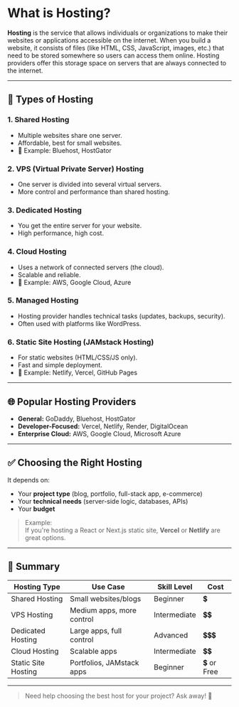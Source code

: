 # What is Hosting?

**Hosting** is the service that allows individuals or organizations to make their websites or applications accessible on the internet. When you build a website, it consists of files (like HTML, CSS, JavaScript, images, etc.) that need to be stored somewhere so users can access them online. Hosting providers offer this storage space on servers that are always connected to the internet.

---

## 🔧 Types of Hosting

### 1. Shared Hosting
- Multiple websites share one server.
- Affordable, best for small websites.
- 🧠 Example: Bluehost, HostGator

### 2. VPS (Virtual Private Server) Hosting
- One server is divided into several virtual servers.
- More control and performance than shared hosting.

### 3. Dedicated Hosting
- You get the entire server for your website.
- High performance, high cost.

### 4. Cloud Hosting
- Uses a network of connected servers (the cloud).
- Scalable and reliable.
- 🧠 Example: AWS, Google Cloud, Azure

### 5. Managed Hosting
- Hosting provider handles technical tasks (updates, backups, security).
- Often used with platforms like WordPress.

### 6. Static Site Hosting (JAMstack Hosting)
- For static websites (HTML/CSS/JS only).
- Fast and simple deployment.
- 🧠 Example: Netlify, Vercel, GitHub Pages

---

## 🌐 Popular Hosting Providers

- **General:** GoDaddy, Bluehost, HostGator
- **Developer-Focused:** Vercel, Netlify, Render, DigitalOcean
- **Enterprise Cloud:** AWS, Google Cloud, Microsoft Azure

---

## ✅ Choosing the Right Hosting

It depends on:
- Your **project type** (blog, portfolio, full-stack app, e-commerce)
- Your **technical needs** (server-side logic, databases, APIs)
- Your **budget**

> Example:  
> If you're hosting a React or Next.js static site, **Vercel** or **Netlify** are great options.

---

## 📌 Summary

| Hosting Type         | Use Case                     | Skill Level | Cost     |
|----------------------|------------------------------|-------------|----------|
| Shared Hosting       | Small websites/blogs         | Beginner    | 💲        |
| VPS Hosting          | Medium apps, more control    | Intermediate| 💲💲      |
| Dedicated Hosting    | Large apps, full control     | Advanced    | 💲💲💲     |
| Cloud Hosting        | Scalable apps                | Intermediate| 💲💲      |
| Static Site Hosting  | Portfolios, JAMstack apps    | Beginner    | 💲 or Free|

---

> Need help choosing the best host for your project? Ask away! 🚀

